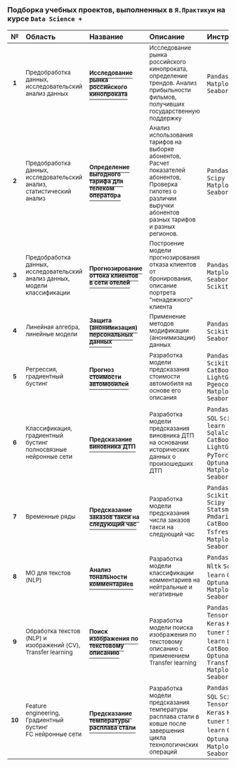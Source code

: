 ### Подборка учебных проектов, выполненных в `Я.Практикум` на курсе `Data Science +`

|№   |Область|Название|Описание|Инструменты| 
|:--:| :--   | :--    |:---    |:--        |
| <sup>__1__ | <sup>Предобработка данных,<br>исследовательский анализ данных   | [<sup>__Исследование рынка российского кинопроката__](https://github.com/ArtemTolk/YPr_edu_projects/tree/main/Film_distribution_research) | <sup>Исследование рынка российского кинопроката, определение трендов. Анализ прибыльности фильмов, получивших государственную поддержку | `Pandas` `Numpy` `Matplotlib` `Seaborn` |
| <sup>__2__ | <sup>Предобработка данных,<br>исследовательский анализ,<br>cтатистический анализ | [<sup>__Определение выгодного тарифа для телеком<br>оператора__](https://github.com/ArtemTolk/YPr_edu_projects/blob/main/Cellular_calling_plan_research) | <sup>Анализ использования тарифов на выборке абонентов,<br>Расчет показателей абонентов,<br>Проверка гипотез о различии выручки абонентов разных тарифов и разных регионов.| `Pandas` `Numpy` `Scipy` `Matplotlib` `Seaborn` |
| <sup>__3__ | <sup>Предобработка данных,<br>исследовательский анализ данных,<br>модели классификации  | [<sup>__Прогнозирование оттока клиентов в сети отелей__](https://github.com/ArtemTolk/YPr_edu_projects/tree/main/Hotel_churn_predict) | <sup>Построение модели прогнозирования отказа клиентов от бронирования, описание портрета "ненадежного" клиента | `Pandas` `Numpy` `Matplotlib` `Seaborn` `Scikit-learn` |
| <sup>__4__ | <sup>Линейная алгебра,<br>линейные модели   | [<sup>__Защита (анонимизация) персональных данных__](https://github.com/ArtemTolk/YPr_edu_projects/tree/main/Personal_data_modification) | <sup>Применение методов модификации (анонимизации) данных | `Pandas` `Numpy` `Scikit-learn` `Seaborn` |
| <sup>__5__ | <sup>Регрессия,<br>градиентный бустинг   | [<sup>__Прогноз стоимости автомобилей__](https://github.com/ArtemTolk/YPr_edu_projects/tree/main/Car_price_predict) | <sup>Разработка модели предсказания стоимости автомобиля на основе его описания | `Pandas` `Numpy` `Scikit-learn` `CatBoost` `LightGBM` `Pgeocode` `Matplotlib` `Seaborn` |
| <sup>__6__ | <sup>Классификация,<br>градиентный бустинг<br>полносвязные нейронные сети   | [<sup>__Предсказание виновника ДТП__](https://github.com/ArtemTolk/YPr_edu_projects/tree/main/Car_collision_fault_predict) | <sup>Разработка модели предсказания виновника ДТП на основании исторических данных о произошедших ДТП | `Pandas` `Numpy` `SQL` `Scikit-learn` `Sqlalchemy` `CatBoost` `LightGBM` `PyTorch` `Skorch` `Optuna` `Matplotlib` `Seaborn` |
| <sup>__7__ | <sup>Временные ряды  | [<sup>__Предсказание заказов такси на следующий час__](https://github.com/ArtemTolk/YPr_edu_projects/tree/main/Taxi_next_hour_calls_predict) | <sup>Разработка модели предсказания числа заказов такси на следующий час | `Pandas` `Numpy` `Scikit-learn` `Scipy` `Statsmodels` `Pmdarima` `CatBoost` `Tsfresh` `Optuna` `Matplotlib` `Seaborn` |
| <sup>__8__ | <sup>МО для текстов (NLP)  | [<sup>__Анализ тональности комментариев__](https://github.com/ArtemTolk/YPr_edu_projects/tree/main/Sentiment_analysis) | <sup>Разработка модели классификации комментариев на нейтральные и негативные | `Pandas` `Numpy` `Nltk` `Scikit-learn` `CatBoost` `Optuna` `Matplotlib` `Seaborn` |
| <sup>__9__ | <sup>Обработка текстов (NLP) и изображений (CV),<br>Transfer learning  | [<sup>__Поиск изображения по текстовому описанию__](https://github.com/ArtemTolk/YPr_edu_projects/tree/main/Natural_language_image_search) | <sup>Разработка модели поиска изображения по текстовому описанию с применением Transfer learning | `Pandas` `Numpy` `Tensorflow` `Keras` `Keras-tuner`  `Scikit-learn` `LightGBM` `CatBoost` `Optuna` `Transformers` `Matplotlib` `Seaborn` |
| <sup>__10__ | <sup>Feature engineering,<br>Градиентный бустинг<br>FC нейронные сети  | [<sup>__Предсказание температуры расплава стали__](https://github.com/ArtemTolk/YPr_edu_projects/tree/main/Metal_melt_tempreture_predict) | <sup>Разработка модели предсказания температуры расплава стали в ковше после завершения цикла технологичнских операций | `Pandas` `Numpy` `SQL` `Scipy` `Tensorflow` `Keras` `Keras-tuner`  `Scikit-learn` `CatBoost` `Optuna` `Phik` `Matplotlib` `Seaborn` |

